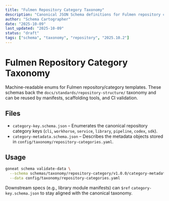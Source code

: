 ```yaml
---
title: "Fulmen Repository Category Taxonomy"
description: "Canonical JSON Schema definitions for Fulmen repository category keys and metadata"
author: "Schema Cartographer"
date: "2025-10-09"
last_updated: "2025-10-09"
status: "draft"
tags: ["schema", "taxonomy", "repository", "2025.10.2"]
---
```


# Fulmen Repository Category Taxonomy

Machine-readable enums for Fulmen repository/category templates. These schemas back the
`docs/standards/repository-structure/` taxonomy and can be reused by manifests, scaffolding tools, and CI
validation.

## Files

- `category-key.schema.json` – Enumerates the canonical repository category keys (`cli`, `workhorse`, `service`, `library`, `pipeline`, `codex`, `sdk`).
- `category-metadata.schema.json` – Describes the metadata objects stored in `config/taxonomy/repository-categories.yaml`.

## Usage

```bash
goneat schema validate-data \
  --schema schemas/taxonomy/repository-category/v1.0.0/category-metadata.schema.json \
  --data config/taxonomy/repository-categories.yaml
```

Downstream specs (e.g., library module manifests) can `$ref` `category-key.schema.json` to stay aligned with
the canonical taxonomy.
